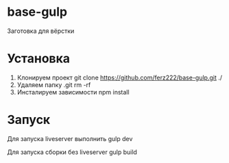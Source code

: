 # base-gulp
Заготовка для вёрстки

# Установка
1. Клонируем проект
git clone https://github.com/ferz222/base-gulp.git ./
2. Удаляем папку .git
rm -rf
3. Инсталируем зависимости
npm install

# Запуск
Для запуска liveserver выполнить
gulp dev

Для запуска сборки без liveserver
gulp build
